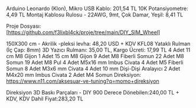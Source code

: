 Arduino Leonardo (Klon), Mikro USB Kablo: 201,54 TL
10K Potansiyometre: 4,49 TL
Montaj Kablosu Rulosu - 22AWG, 9mt, Çok Damar, Yeşil: 8,41 TL

Proje Dosyası: [https://github.com/f3lixbl4ck/proje/tree/main/DIY_SIM_Wheel]

150X300 cm - Akrilik -pleksi levha: 48,20 USD + KDV
KFL08 Yataklı Rulman (İç Çap: 8mm) 3D Yazıcı Rulmanı: 35,00 TL, Kargo Ücreti: 17,99 TL
4 Adet 11 cm M8 Gijon
1 Adet 15 cm M8 Gijon
9 Adet M8 Fiberli Somun
22 Adet M8 Somun
19 Adet M8 Pul
4 Adet M5x16 mm Imbus Civata
4 Adet M5 Fiberli Somun
8 Adet M3x6 mm Civata
4 Adet 10 mm Dişi-Dişi Aralayıcı
2 Adet M4x20 mm Imbus Civata
2 Adet M4 Somun
Direksiyon: https://www.n11.com/aksesuar-ve-tuning?q=momo+direksiyon

Direksiyon 3D Baskı Parçaları - DIY 900 Derece Dönebilen:240,00 TL + KDV, KDV Dahil Fiyat:283,20 TL
